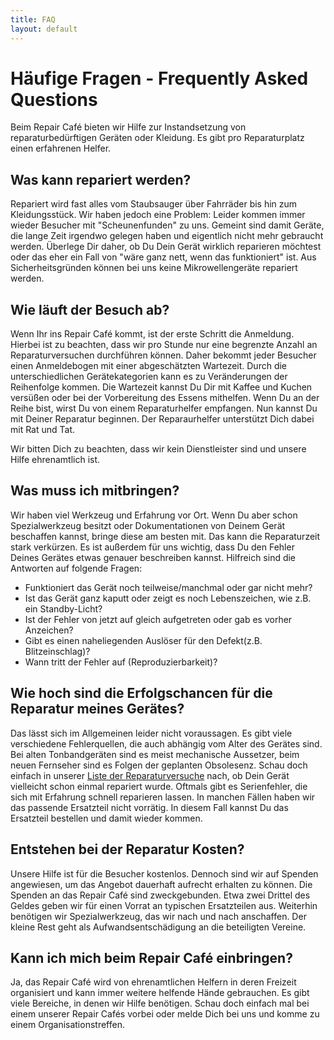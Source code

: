 ```yaml
---
title: FAQ
layout: default
---
```

Häufige Fragen - Frequently Asked Questions
==========

Beim Repair Café bieten wir Hilfe zur Instandsetzung von reparaturbedürftigen Geräten oder Kleidung. Es gibt pro Reparaturplatz einen erfahrenen Helfer.

Was kann repariert werden?
--------------------------
Repariert wird fast alles vom Staubsauger über Fahrräder bis hin zum Kleidungsstück.
Wir haben jedoch eine Problem:
Leider kommen immer wieder Besucher mit "Scheunenfunden" zu uns. Gemeint sind damit Geräte, die lange Zeit irgendwo gelegen haben und eigentlich nicht mehr gebraucht werden.
Überlege Dir daher, ob Du Dein Gerät wirklich reparieren möchtest oder das eher ein Fall von "wäre ganz nett, wenn das funktioniert" ist.
Aus Sicherheitsgründen können bei uns keine Mikrowellengeräte repariert werden.

Wie läuft der Besuch ab?
------------------------
Wenn Ihr ins Repair Café kommt, ist der erste Schritt die Anmeldung. Hierbei ist zu beachten, dass wir pro Stunde nur eine begrenzte Anzahl an Reparaturversuchen durchführen können. Daher bekommt jeder Besucher einen Anmeldebogen mit einer abgeschätzten Wartezeit. Durch die unterschiedlichen Gerätekategorien kann es zu Veränderungen der Reihenfolge kommen. Die Wartezeit kannst Du Dir mit Kaffee und Kuchen versüßen oder bei der Vorbereitung des Essens mithelfen. Wenn Du an der Reihe bist, wirst Du von einem Reparaturhelfer empfangen. Nun kannst Du mit Deiner Reparatur beginnen. Der Reparaurhelfer unterstützt Dich dabei mit Rat und Tat.

Wir bitten Dich zu beachten, dass wir kein Dienstleister sind und unsere Hilfe ehrenamtlich ist.

Was muss ich mitbringen?
------------------------
Wir haben viel Werkzeug und Erfahrung vor Ort. Wenn Du aber schon Spezialwerkzeug besitzt oder Dokumentationen von Deinem Gerät beschaffen kannst, bringe diese am besten mit. Das kann die Reparaturzeit stark verkürzen.
Es ist außerdem für uns wichtig, dass Du den Fehler Deines Gerätes etwas genauer beschreiben kannst. 
Hilfreich sind die Antworten auf folgende Fragen:
 
 * Funktioniert das Gerät noch teilweise/manchmal oder gar nicht mehr?
 * Ist das Gerät ganz kaputt oder zeigt es noch Lebenszeichen, wie z.B. ein Standby-Licht?
 * Ist der Fehler von jetzt auf gleich aufgetreten oder gab es vorher Anzeichen?
 * Gibt es einen naheliegenden Auslöser für den Defekt(z.B. Blitzeinschlag)?
 * Wann tritt der Fehler auf (Reproduzierbarkeit)?

Wie hoch sind die Erfolgschancen für die Reparatur meines Gerätes?
------------------------------------------------------------------
Das lässt sich im Allgemeinen leider nicht voraussagen. Es gibt viele verschiedene Fehlerquellen, die auch abhängig vom Alter des Gerätes sind. Bei alten Tonbandgeräten sind es meist mechanische Aussetzer, beim neuen Fernseher sind es Folgen der geplanten  Obsolesenz. Schau doch einfach in unserer <a href='http://repaircafe-bochum.de/reparaturen.html'>Liste der Reparaturversuche</a> nach, ob Dein Gerät vielleicht schon einmal repariert wurde. Oftmals gibt es Serienfehler, die sich mit Erfahrung schnell reparieren lassen. 
In manchen Fällen haben wir das passende Ersatzteil nicht vorrätig. In diesem Fall kannst Du das Ersatzteil bestellen und damit wieder kommen.

Entstehen bei der Reparatur Kosten?
----------------------------------
Unsere Hilfe ist für die Besucher kostenlos. Dennoch sind wir auf Spenden angewiesen, um das Angebot dauerhaft aufrecht erhalten zu können.
Die Spenden an das Repair Café sind zweckgebunden. Etwa zwei Drittel des Geldes geben wir für einen Vorrat an typischen Ersatzteilen aus. Weiterhin benötigen wir Spezialwerkzeug, das wir nach und nach anschaffen. Der kleine Rest geht als Aufwandsentschädigung an die beteiligten Vereine.  

Kann ich mich beim Repair Café einbringen?
------------------------------------------
Ja, das Repair Café wird von ehrenamtlichen Helfern in deren Freizeit organisiert und kann immer weitere helfende Hände gebrauchen.
Es gibt viele Bereiche, in denen wir Hilfe benötigen. Schau doch einfach mal bei einem unserer Repair Cafés vorbei oder melde Dich bei uns und komme zu einem Organisationstreffen.


